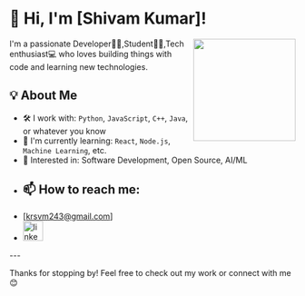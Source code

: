 # 👋 Hi, I'm [Shivam Kumar]!
<img align="right" height="180" src="https://i.pinimg.com/originals/1f/d7/8e/1fd78e28449345cb772e60eb101b66b2.gif"  />
I'm a passionate Developer👨‍💻,Student🧑‍🎓,Tech enthusiast💻 who loves building things with code and learning new technologies.

## 💡 About Me

- 🛠️ I work with: `Python`, `JavaScript`, `C++`, `Java`, or whatever you know
- 🌱 I'm currently learning: `React`, `Node.js`, `Machine Learning`, etc.
- 💼 Interested in: Software Development, Open Source, AI/ML
-  ## 📫 How to reach me:
-  [krsvm243@gmail.com]
-  <a href="https://www.linkedin.com/in/shivam-kumar-b43887321/" target="_blank">
    <img src="https://img.shields.io/static/v1?message=LinkedIn&logo=linkedin&label=&color=0077B5&logoColor=white&labelColor=&style=for-the-badge" height="35" alt="linkedin logo"  />
  </a>
---

Thanks for stopping by! Feel free to check out my work or connect with me 😊

